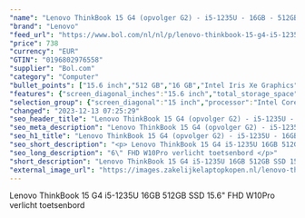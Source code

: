 ```yaml
---
"name": "Lenovo ThinkBook 15 G4 (opvolger G2) - i5-1235U - 16GB - 512GB SSD - 15.6\" FHD - W11Pro - Verlicht toetsenbord"
"brand": "Lenovo"
"feed_url": "https://www.bol.com/nl/nl/p/lenovo-thinkbook-15-g4-i5-1235u-16gb-512gb-ssd-15-6-fhd-w10pro-verlicht-toetsenbord/9300000150181629"
"price": 738
"currency": "EUR"
"GTIN": "0196802976558"
"supplier": "Bol.com"
"category": "Computer"
"bullet_points": ["15.6 inch","512 GB","16 GB","Intel Iris Xe Graphics"]
"features": {"screen_diagonal_inches":"15.6 inch","total_storage_space":"512 GB","memory_size":"16 GB","graphics_card":"Intel Iris Xe Graphics"}
"selection_group": {"screen_diagonal":"15 inch","processor":"Intel Core i5","changed_price_past_3_days":false,"product_family":"ThinkBook"}
"changed": "2023-12-13 07:25:29"
"seo_header_title": "Lenovo ThinkBook 15 G4 (opvolger G2) - i5-1235U - 16GB - 512GB SSD - 15.6\" FHD - W11Pro - Verlicht toetsenbord"
"seo_meta_description": "Lenovo ThinkBook 15 G4 (opvolger G2) - i5-1235U - 16GB - 512GB SSD - 15.6\" FHD - W11Pro - Verlicht toetsenbord"
"seo_h1_title": "Lenovo ThinkBook 15 G4 (opvolger G2) - i5-1235U - 16GB - 512GB SSD - 15.6\" FHD - W11Pro - Verlicht toetsenbord"
"seo_short_description": "<p> Lenovo ThinkBook 15 G4 i5-1235U 16GB 512GB SSD 15."
"seo_long_description": "6\" FHD W10Pro verlicht toetsenbord </p>"
"short_description": "Lenovo ThinkBook 15 G4 i5-1235U 16GB 512GB SSD 15.6\" FHD W10Pro verlicht toetsenbord"
"external_image_url": "https://images.zakelijkelaptopkopen.nl/lenovo-thinkbook-15-g4-i5-1235u-16gb-512gb-ssd-15-6-fhd-w10pro-verlicht-toetsenbord.webp"
---
```


<p> Lenovo ThinkBook 15 G4 i5-1235U 16GB 512GB SSD 15.6" FHD W10Pro verlicht toetsenbord </p>